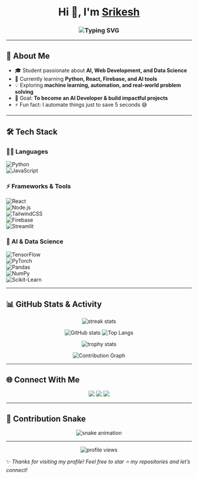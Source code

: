 <!-- Typing Effect Intro -->
<h1 align="center">
  Hi 👋, I'm <a href="https://github.com/srikesh">Srikesh</a>
</h1>
<h3 align="center">
  <img src="https://readme-typing-svg.herokuapp.com?font=Fira+Code&weight=600&size=24&pause=1000&color=36BCF7&center=true&vCenter=true&width=500&lines=AI+%26+ML+Enthusiast;Web+Developer;Data+Science+Explorer;Always+Learning+New+Things" alt="Typing SVG" />
</h3>

---

## 🚀 About Me  
- 🎓 Student passionate about **AI, Web Development, and Data Science**  
- 🌱 Currently learning **Python, React, Firebase, and AI tools**  
- 💡 Exploring **machine learning, automation, and real-world problem solving**  
- 🎯 Goal: **To become an AI Developer & build impactful projects**  
- ⚡ Fun fact: I automate things just to save 5 seconds 😅  

---

## 🛠️ Tech Stack  

### 👨‍💻 Languages  
![Python](https://img.shields.io/badge/Python-3776AB?style=for-the-badge&logo=python&logoColor=white)  
![JavaScript](https://img.shields.io/badge/JavaScript-FFCA28?style=for-the-badge&logo=javascript&logoColor=black)  

### ⚡ Frameworks & Tools  
![React](https://img.shields.io/badge/React-20232A?style=for-the-badge&logo=react&logoColor=61DAFB)  
![Node.js](https://img.shields.io/badge/Node.js-339933?style=for-the-badge&logo=node.js&logoColor=white)  
![TailwindCSS](https://img.shields.io/badge/TailwindCSS-06B6D4?style=for-the-badge&logo=tailwindcss&logoColor=white)  
![Firebase](https://img.shields.io/badge/Firebase-FFCA28?style=for-the-badge&logo=firebase&logoColor=black)  
![Streamlit](https://img.shields.io/badge/Streamlit-FF4B4B?style=for-the-badge&logo=streamlit&logoColor=white)  

### 🧠 AI & Data Science  
![TensorFlow](https://img.shields.io/badge/TensorFlow-FF6F00?style=for-the-badge&logo=tensorflow&logoColor=white)  
![PyTorch](https://img.shields.io/badge/PyTorch-EE4C2C?style=for-the-badge&logo=pytorch&logoColor=white)  
![Pandas](https://img.shields.io/badge/Pandas-150458?style=for-the-badge&logo=pandas&logoColor=white)  
![NumPy](https://img.shields.io/badge/Numpy-013243?style=for-the-badge&logo=numpy&logoColor=white)  
![Scikit-Learn](https://img.shields.io/badge/Scikit--Learn-F7931E?style=for-the-badge&logo=scikit-learn&logoColor=white)  

---

## 📊 GitHub Stats & Activity  

<p align="center">
  <img src="https://github-readme-streak-stats.herokuapp.com?user=srikesh&theme=tokyonight&hide_border=true" alt="streak stats"/>
</p>

<p align="center">
  <img src="https://github-readme-stats.vercel.app/api?username=srikesh&show_icons=true&theme=tokyonight&hide_border=true" alt="GitHub stats"/>
  <img src="https://github-readme-stats.vercel.app/api/top-langs/?username=srikesh&layout=compact&theme=tokyonight&hide_border=true" alt="Top Langs"/>
</p>

<p align="center">
  <img src="https://github-profile-trophy.vercel.app/?username=srikesh&theme=onedark&no-frame=true&row=1&column=6" alt="trophy stats"/>
</p>

<!-- Contribution Graph Animation -->
<p align="center">
 <img src="https://github-readme-activity-graph.vercel.app/graph?username=srikesh&bg_color=1a1b27&color=38bdae&line=56cfe1&point=f1f1f1&area=true&hide_border=true" alt="Contribution Graph"/>

</p>

---

## 🌐 Connect With Me  

<p align="center">
  <a href="https://www.linkedin.com/in/srikesh-v-9544012b7/"><img src="https://img.shields.io/badge/LinkedIn-0A66C2?style=for-the-badge&logo=linkedin&logoColor=white"/></a>
  <a href="mailto:srikeshveeramani@gmail.com"><img src="https://img.shields.io/badge/Email-D14836?style=for-the-badge&logo=gmail&logoColor=white"/></a>
  <a href="https://x.com/srikesh05"><img src="https://img.shields.io/badge/Twitter-1DA1F2?style=for-the-badge&logo=twitter&logoColor=white"/></a>
</p>

---

## 🐍 Contribution Snake  

<p align="center">
  <img src="https://github.com/srikesh/srikesh/blob/output/github-contribution-grid-snake.svg" alt="snake animation"/>
</p>

---

<p align="center">
  <img src="https://komarev.com/ghpvc/?username=srikesh&style=for-the-badge&color=blue" alt="profile views"/>
</p>

✨ *Thanks for visiting my profile! Feel free to star ⭐ my repositories and let’s connect!*  
